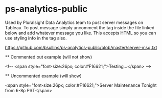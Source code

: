 ps-analytics-public
===================

Used by Pluralsight Data Analytics team to post server messages on Tableau. To post message simply uncomment the <span> tag inside the file linked below and add whatever message you like. This accepts HTML so you can use styling info in the tag also.

https://github.com/bsullins/ps-analytics-public/blob/master/server-msg.txt


** Commented out example (will not show)

\<!-- \<span style="font-size:26px; color:#F16621;">Testing...\</span> \-->

** Uncommented example (will show)

\<span style="font-size:26px; color:#F16621;">Server Maintenance Tonight from 6-8p PST\</span>

